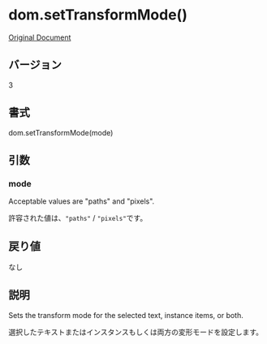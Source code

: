 # dom.setTransformMode()

[Original Document](http://help.adobe.com/en_US/fireworks/cs/extend/WS5b3ccc516d4fbf351e63e3d1183c94856c-7897.html)

## バージョン

3

## 書式

dom.setTransformMode(mode)

## 引数

### mode

Acceptable values are "paths" and "pixels".

許容された値は、```"paths"``` / ```"pixels"```です。

## 戻り値

なし

## 説明

Sets the transform mode for the selected text, instance items, or both.

選択したテキストまたはインスタンスもしくは両方の変形モードを設定します。
